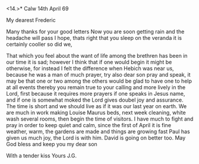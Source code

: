 <14.>* Calw 14th April 69

My dearest Frederic

Many thanks for your good letters Now you are soon getting rain and the headache will pass I hope, thats right that you sleep on the veranda it is certainly cooller so did we,

That which you feel about the want of life among the brethren has been in our time it is sad; however I think that if one would begin it might be otherwise, for instead I felt the difference when Hebich was near us, because he was a man of much prayer, try also dear son pray and speak, it may be that one or two among the others would be glad to have one to help at all events thereby you remain true to your calling and more lively in the Lord, first because it requires more prayers if one speaks in Jesus name, and if one is somewhat moked the Lord gives doubel joy and assurance. The time is short and we should live as if it was our last year on earth. We are much in work making Louise Maurus beds, next week cleaning, white wash several rooms, then begin the time of visitors. I have much to fight and pray in order to keep quiet and calm, since the first of April it is fine weather, warm, the gardens are made and things are growing fast Paul has given us much joy, the Lord is with him. David is going on better too. May God bless and keep you my dear son

With a tender kiss
 Yours J.G.
